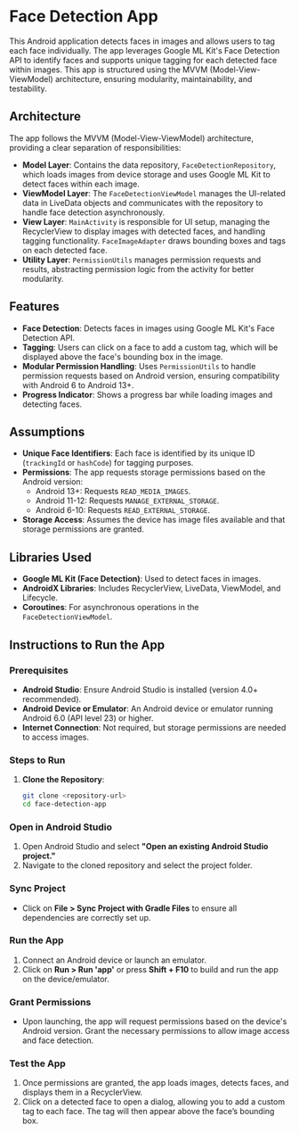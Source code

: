 # Face Detection App

This Android application detects faces in images and allows users to tag each face individually. The app leverages Google ML Kit's Face Detection API to identify faces and supports unique tagging for each detected face within images. This app is structured using the MVVM (Model-View-ViewModel) architecture, ensuring modularity, maintainability, and testability.

## Architecture

The app follows the MVVM (Model-View-ViewModel) architecture, providing a clear separation of responsibilities:

- **Model Layer**: Contains the data repository, `FaceDetectionRepository`, which loads images from device storage and uses Google ML Kit to detect faces within each image.
- **ViewModel Layer**: The `FaceDetectionViewModel` manages the UI-related data in LiveData objects and communicates with the repository to handle face detection asynchronously.
- **View Layer**: `MainActivity` is responsible for UI setup, managing the RecyclerView to display images with detected faces, and handling tagging functionality. `FaceImageAdapter` draws bounding boxes and tags on each detected face.
- **Utility Layer**: `PermissionUtils` manages permission requests and results, abstracting permission logic from the activity for better modularity.

## Features

- **Face Detection**: Detects faces in images using Google ML Kit's Face Detection API.
- **Tagging**: Users can click on a face to add a custom tag, which will be displayed above the face's bounding box in the image.
- **Modular Permission Handling**: Uses `PermissionUtils` to handle permission requests based on Android version, ensuring compatibility with Android 6 to Android 13+.
- **Progress Indicator**: Shows a progress bar while loading images and detecting faces.

## Assumptions

- **Unique Face Identifiers**: Each face is identified by its unique ID (`trackingId` or `hashCode`) for tagging purposes.
- **Permissions**: The app requests storage permissions based on the Android version:
  - Android 13+: Requests `READ_MEDIA_IMAGES`.
  - Android 11-12: Requests `MANAGE_EXTERNAL_STORAGE`.
  - Android 6-10: Requests `READ_EXTERNAL_STORAGE`.
- **Storage Access**: Assumes the device has image files available and that storage permissions are granted.

## Libraries Used

- **Google ML Kit (Face Detection)**: Used to detect faces in images.
- **AndroidX Libraries**: Includes RecyclerView, LiveData, ViewModel, and Lifecycle.
- **Coroutines**: For asynchronous operations in the `FaceDetectionViewModel`.

## Instructions to Run the App

### Prerequisites

- **Android Studio**: Ensure Android Studio is installed (version 4.0+ recommended).
- **Android Device or Emulator**: An Android device or emulator running Android 6.0 (API level 23) or higher.
- **Internet Connection**: Not required, but storage permissions are needed to access images.

### Steps to Run

1. **Clone the Repository**:
   ```bash
   git clone <repository-url>
   cd face-detection-app

### Open in Android Studio

1. Open Android Studio and select **"Open an existing Android Studio project."**
2. Navigate to the cloned repository and select the project folder.

### Sync Project

- Click on **File > Sync Project with Gradle Files** to ensure all dependencies are correctly set up.

### Run the App

1. Connect an Android device or launch an emulator.
2. Click on **Run > Run 'app'** or press **Shift + F10** to build and run the app on the device/emulator.

### Grant Permissions

- Upon launching, the app will request permissions based on the device's Android version. Grant the necessary permissions to allow image access and face detection.

### Test the App

1. Once permissions are granted, the app loads images, detects faces, and displays them in a RecyclerView.
2. Click on a detected face to open a dialog, allowing you to add a custom tag to each face. The tag will then appear above the face’s bounding box.